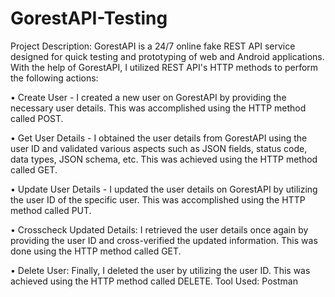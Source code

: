 # GorestAPI-Testing
Project Description: GorestAPI is a 24/7 online fake REST API service designed for quick testing and prototyping of web and Android applications. With the help of GorestAPI, I utilized REST API's HTTP methods to perform the following actions:

•	Create User - I created a new user on GorestAPI by providing the necessary user details. This was accomplished using the HTTP method called POST.

•	Get User Details - I obtained the user details from GorestAPI using the user ID and validated various aspects such as JSON fields, status code, data types, JSON schema, etc. This was achieved using the HTTP method called GET.

•	Update User Details - I updated the user details on GorestAPI by utilizing the user ID of the specific user. This was accomplished using the HTTP method called PUT.

•	Crosscheck Updated Details: I retrieved the user details once again by providing the user ID and cross-verified the updated information. This was done using the HTTP method called GET.

•	Delete User: Finally, I deleted the user by utilizing the user ID. This was achieved using the HTTP method called DELETE.
  Tool Used: Postman
